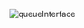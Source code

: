 ![queueInterface](https://user-images.githubusercontent.com/32956051/104107020-5754fd80-526e-11eb-80cb-c9ee7b4c7050.PNG)
